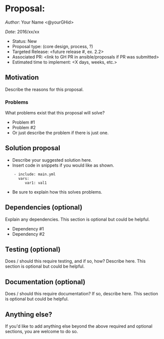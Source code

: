 <!--- Follow this template to create a proposal. -->

# Proposal: <proposal name>

*Author*: Your Name <@yourGHid>

*Date*: 2016/xx/xx

- Status: New
- Proposal type: (core design, process, ?)
- Targeted Release: <future release #, ex. 2.2>
- Associated PR: <link to GH PR in ansible/proposals if PR was submitted>
- Estimated time to implement: <X days, weeks, etc.>


## Motivation
Describe the reasons for this proposal.

### Problems
What problems exist that this proposal will solve?
- Problem #1
- Problem #2
- Or just describe the problem if there is just one.

## Solution proposal
- Describe your suggested solution here.
- Insert code in snippets if you would like as shown.
```
    - include: main.yml
      vars:
         var1: val1
```
- Be sure to explain how this solves problems.

## Dependencies (optional)
Explain any dependencies. This section is optional but could be helpful.
- Dependency #1
- Dependency #2

## Testing (optional)
Does / should this require testing, and if so, how? Describe here. This section is optional but could be helpful.

## Documentation (optional)
Does / should this require documentation? If so, describe here. This section is optional but could be helpful.

## Anything else?
If you'd like to add anything else beyond the above required and optional sections, you are welcome to do so.
